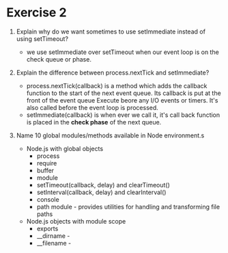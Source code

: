 # Exercise 2
1. Explain why do we want sometimes to use setImmediate instead of using setTimeout?
   - we use setImmediate over setTimeout when our event loop is on the check queue or phase.
2. Explain the difference between process.nextTick and setImmediate?
   - process.nextTick(callback) is a method which adds the callback function to the start of the next event queue.
                                Its callback is put at the front of the event queue
                                Execute beore any I/O events or timers.
                                It's also called before the event loop is processed.
   - setImmediate(callback) is when ever we call it, it's call back function is placed in the **check phase** of the next queue.
                            
3. Name 10 global modules/methods available in Node environment.s
   - Node.js with global objects
      - process
      - require
      - buffer
      - module
      - setTimeout(callback, delay) and clearTimeout()
      - setInterval(callback, delay) and clearInterval()
      - console
      - path module - provides utilities for handling and transforming file paths
   - Node.js objects with module scope
      - exports
      - __dirname -
      - __filename -
